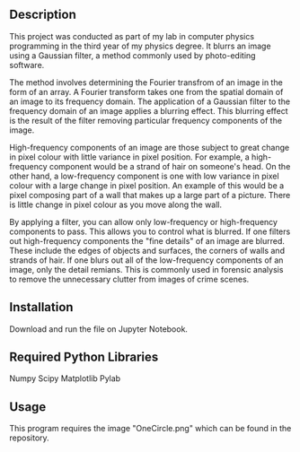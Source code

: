 ## Description
This project was conducted as part of my lab in computer physics programming in the third year of my physics degree. It blurrs an image using a Gaussian filter, a method commonly used by photo-editing software.

The method involves determining the Fourier transfrom of an image in the form of an array. A Fourier transform takes one from the spatial domain of an image to its frequency domain. The application of a Gaussian filter to the frequency domain of an image applies a blurring effect. This blurring effect is the result
of the filter removing particular frequency components of the image.

High-frequency components of an image are those subject to great change in pixel colour with little variance in pixel position. For example, a high-frequency component would be a strand of hair on someone's head. On the other hand, a low-frequency component is one with low variance in pixel colour with a large change in pixel position. An example of this would be a pixel composing part of a wall that makes up a large part of a picture. There is little change in pixel colour as you move along the wall.

By applying a filter, you can allow only low-frequency or high-frequency components to pass. This allows you to control what is blurred. If one filters out high-frequency components the "fine details" of an image are blurred. These include the edges of objects and surfaces, the corners of walls and strands of hair. If one blurs out all of the low-frequency components of an image, only the detail remians. This is commonly used in forensic analysis to remove the unnecessary clutter from images of crime scenes.

## Installation
Download and run the file on Jupyter Notebook.

## Required Python Libraries
Numpy
Scipy
Matplotlib
Pylab

## Usage
This program requires the image "OneCircle.png" which can be found in the repository.
